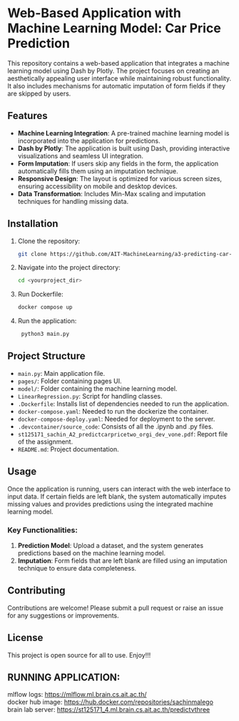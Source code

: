 # Web-Based Application with Machine Learning Model: Car Price Prediction

This repository contains a web-based application that integrates a machine learning model using Dash by Plotly. The project focuses on creating an aesthetically appealing user interface while maintaining robust functionality. It also includes mechanisms for automatic imputation of form fields if they are skipped by users.

## Features

- **Machine Learning Integration**: A pre-trained machine learning model is incorporated into the application for predictions.
- **Dash by Plotly**: The application is built using Dash, providing interactive visualizations and seamless UI integration.
- **Form Imputation**: If users skip any fields in the form, the application automatically fills them using an imputation technique.
- **Responsive Design**: The layout is optimized for various screen sizes, ensuring accessibility on mobile and desktop devices.
- **Data Transformation**: Includes Min-Max scaling and imputation techniques for handling missing data.

## Installation

1. Clone the repository:
   ```bash
   git clone https://github.com/AIT-MachineLearning/a3-predicting-car-prices-sachinmalego.git

2. Navigate into the project directory:
   ```bash
   cd <yourproject_dir>

3. Run Dockerfile:
   ```bash
   docker compose up

4. Run the application:
   ```bash
    python3 main.py

## Project Structure

- `main.py`: Main application file.
- `pages/`: Folder containing pages UI.
- `model/`: Folder containing the machine learning model.
- `LinearRegression.py`: Script for handling classes.
- `.Dockerfile`: Installs list of dependencies needed to run the application.
- `docker-compose.yaml`: Needed to run the dockerize the container.
- `docker-compose-deploy.yaml`: Needed for deployment to the server.
- `.devcontainer/source_code`: Consists of all the .ipynb and .py files.
- `st125171_sachin_A2_predictcarpricetwo_orgi_dev_vone.pdf`: Report file of the assignment.
- `README.md`: Project documentation.

## Usage

Once the application is running, users can interact with the web interface to input data. If certain fields are left blank, the system automatically imputes missing values and provides predictions using the integrated machine learning model.

### Key Functionalities:

1. **Prediction Model**: Upload a dataset, and the system generates predictions based on the machine learning model.
2. **Imputation**: Form fields that are left blank are filled using an imputation technique to ensure data completeness.

## Contributing

Contributions are welcome! Please submit a pull request or raise an issue for any suggestions or improvements.

## License

This project is open source for all to use. Enjoy!!!

## RUNNING APPLICATION:
mlflow logs: https://mlflow.ml.brain.cs.ait.ac.th/   
docker hub image: https://hub.docker.com/repositories/sachinmalego  
brain lab server: https://st125171_4.ml.brain.cs.ait.ac.th/predictvthree
